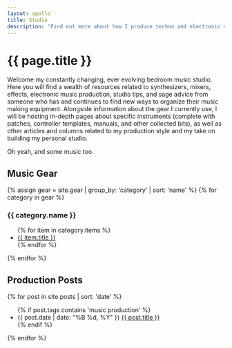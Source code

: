 ```yaml
---
layout: apollo
title: Studio
description: "Find out more about how I produce techno and electronic music, view my synthesizer and eurorack modular collections, grab controller templates and patches for your favorite digital instruments."
---
```


# {{ page.title }}
Welcome my constantly changing, ever evolving bedroom music studio. Here you will find a wealth of resources related to synthesizers, mixers, effects, electronic music production, studio tips, and sage advice from someone who has and continues to find new ways to organize their music making equipment. Alongside information about the gear I currently use, I will be hosting in-depth pages about specific instruments (complete with patches, controller templates, manuals, and other collected bits), as well as other articles and columns related to my production style and my take on building my personal studio.

Oh yeah, and some music too.

## Music Gear
{% assign gear = site.gear | group_by: 'category' | sort: 'name' %}
{% for category in gear %}
<h3>{{ category.name }}</h3>
<ul class="posts">
{% for item in category.items %}
<li><a href="{{ item.url }}" title="{{ item.title }}">{{ item.title }}</a></li>
{% endfor %}
</ul>
{% endfor %}

## Production Posts
{% for post in site.posts | sort: 'date' %}
<ul class="posts">
{% if post.tags contains 'music production' %}
<li>
  <span class="date">{{ post.date | date: "%B %d, %Y" }}</span>
  <a href="{{ post.url }}" title="{{ post.title }}">{{ post.title }}</a>
</li>
{% endif %}
</ul>
{% endfor %}
